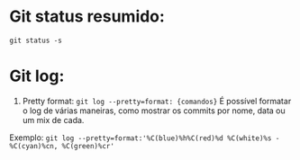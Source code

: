 # Git status resumido:

`git status -s`

# Git log:

1. Pretty format:
   `git log --pretty=format: {comandos}`
   É possível formatar o log de várias maneiras, como mostrar os commits por nome, data ou um mix de cada.

Exemplo:
`git log --pretty=format:'%C(blue)%h%C(red)%d %C(white)%s - %C(cyan)%cn, %C(green)%cr'`
